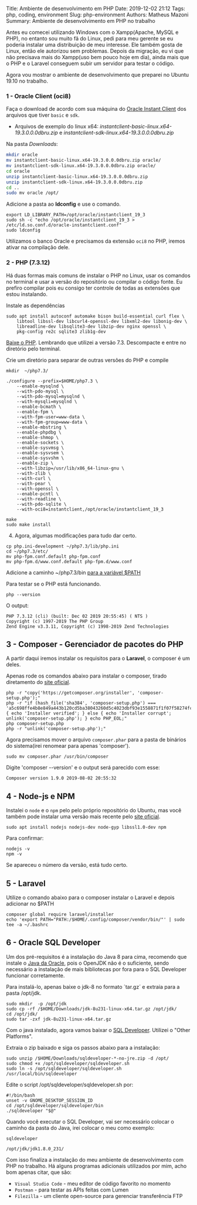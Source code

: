Title: Ambiente de desenvolvimento em PHP
Date: 2019-12-02 21:12
Tags: php, coding, environment 
Slug: php-environment 
Authors: Matheus Mazoni 
Summary: Ambiente de desenvolvimento em PHP no trabalho

<!-- ## Ambiente Desenvolvimento PHP -->

Antes eu comecei utilizando Windows com o Xampp(Apache, MySQL e PHP), no entanto sou muito fã do Linux, pedi para meu gerente se eu poderia instalar uma distribuição de meu interesse. Ele também gosta de Linux, então ele autorizou sem problemas. Depois da migração, eu vi que não precisava mais do Xampp(uso bem pouco hoje em dia), ainda mais que o PHP e o Laravel conseguem subir um servidor para testar o código.

Agora vou mostrar o ambiente de desenvolvimento que preparei no Ubuntu 19.10 no trabalho.

### 1 - Oracle Client (oci8)

Faça o download de acordo com sua máquina do [Oracle Instant Client](https://www.oracle.com/database/technologies/instant-client/linux-x86-64-downloads.html) dos arquivos que tiver `basic` e `sdk`.

+ Arquivos de exemplo do linux x64: _instantclient-basic-linux.x64-19.3.0.0.0dbru.zip_ e _instantclient-sdk-linux.x64-19.3.0.0.0dbru.zip_

Na pasta _Downloads_:

``` sh
mkdir oracle
mv instantclient-basic-linux.x64-19.3.0.0.0dbru.zip oracle/
mv instantclient-sdk-linux.x64-19.3.0.0.0dbru.zip oracle/
cd oracle
unzip instantclient-basic-linux.x64-19.3.0.0.0dbru.zip
unzip instantclient-sdk-linux.x64-19.3.0.0.0dbru.zip
cd ..
sudo mv oracle /opt/
```

Adicione a pasta ao __ldconfig__ e use o comando.

	export LD_LIBRARY_PATH=/opt/oracle/instantclient_19_3
	sudo sh -c "echo /opt/oracle/instantclient_19_3 > /etc/ld.so.conf.d/oracle-instantclient.conf"
	sudo ldconfig

Utilizamos o banco Oracle e precisamos da extensão `oci8` no PHP, iremos ativar na compilação dele.

### 2 - PHP (7.3.12)

Há duas formas mais comuns de instalar o PHP no Linux, usar os comandos no terminal e usar a versão do repositório ou compilar o código fonte. Eu prefiro compilar pois eu consigo ter controle de todas as extensões que estou instalando.

Instale as dependências

```
sudo apt install autoconf automake bison build-essential curl flex \
    libtool libssl-dev libcurl4-openssl-dev libxml2-dev libonig-dev \
    libreadline-dev libsqlite3-dev libzip-dev nginx openssl \
    pkg-config re2c sqlite3 zlib1g-dev 
```

[Baixe o PHP](https://www.php.net/downloads.php). Lembrando que utilizei a versão 7.3. Descompacte e entre no diretório pelo terminal.

Crie um diretório para separar de outras versões do PHP e compile

```
mkdir  ~/php7.3/

./configure --prefix=$HOME/php7.3 \
    --enable-mysqlnd \
    --with-pdo-mysql \
    --with-pdo-mysql=mysqlnd \
    --with-mysqli=mysqlnd \
    --enable-bcmath \
    --enable-fpm \
    --with-fpm-user=www-data \
    --with-fpm-group=www-data \
    --enable-mbstring \
    --enable-phpdbg \
    --enable-shmop \
    --enable-sockets \
    --enable-sysvmsg \
    --enable-sysvsem \
    --enable-sysvshm \
    --enable-zip \
    --with-libzip=/usr/lib/x86_64-linux-gnu \
    --with-zlib \
    --with-curl \
    --with-pear \
    --with-openssl \
    --enable-pcntl \
    --with-readline \
    --with-pdo-sqlite \
    --with-oci8=instantclient,/opt/oracle/instantclient_19_3

make
sudo make install
```

4. Agora, algumas modificações para tudo dar certo.

```
cp php.ini-development ~/php7.3/lib/php.ini
cd ~/php7.3/etc/
mv php-fpm.conf.default php-fpm.conf
mv php-fpm.d/www.conf.default php-fpm.d/www.conf
```
Adicione a caminho ~/php7.3/bin [para a variável $PATH](https://gist.github.com/nex3/c395b2f8fd4b02068be37c961301caa7)

Para testar se o PHP está funcionando.

	php --version

O output:

	PHP 7.3.12 (cli) (built: Dec 02 2019 20:55:45) ( NTS )
	Copyright (c) 1997-2019 The PHP Group
	Zend Engine v3.3.11, Copyright (c) 1998-2019 Zend Technologies

## 3 - Composer - Gerenciador de pacotes do PHP

A partir daqui iremos instalar os requisitos para  o __Laravel__, o composer é um deles.

Apenas rode os comandos abaixo para instalar o composer, tirado diretamento do [site oficial](https://getcomposer.org).

	php -r "copy('https://getcomposer.org/installer', 'composer-setup.php');"
	php -r "if (hash_file('sha384', 'composer-setup.php') === 'a5c698ffe4b8e849a443b120cd5ba38043260d5c4023dbf93e1558871f1f07f58274fc6f4c93bcfd858c6bd0775cd8d1') { echo 'Installer verified'; } else { echo 'Installer corrupt'; unlink('composer-setup.php'); } echo PHP_EOL;"
	php composer-setup.php
	php -r "unlink('composer-setup.php');"

Agora precisamos mover o arquivo `composer.phar` para a pasta de binários do sistema(irei renomear para apenas 'composer').

	sudo mv composer.phar /usr/bin/composer

Digite 'composer --version' e o output será parecido com esse:

	Composer version 1.9.0 2019-08-02 20:55:32

## 4 - Node-js e NPM

Instalei o `node` e o `npm` pelo pelo próprio repositório do Ubuntu, mas você também pode instalar uma versão mais recente pelo [site oficial](https://nodejs.org/en/).

	sudo apt install nodejs nodejs-dev node-gyp libssl1.0-dev npm

Para confirmar:

	nodejs -v
	npm -v

Se apareceu o número da versão, está tudo certo.

## 5 - Laravel

Utilize o comando abaixo para o composer instalar o Laravel e depois adicionar no $PATH

	composer global require laravel/installer
	echo 'export PATH="PATH:/$HOME/.config/composer/vendor/bin/"' | sudo tee -a ~/.bashrc

## 6 - Oracle SQL Developer

Um dos pré-requisitos é a instalação do Java 8 para cima, recomendo que instale o [Java da Oracle](https://www.oracle.com/technetwork/java/javase/downloads/jdk8-downloads-2133151.html), pois o OpenJDK não é o suficiente, sendo necessário a instalação de mais bibliotecas por fora para o SQL Developer funcionar corretamente.

Para instalá-lo, apenas baixe o jdk-8 no formato ´tar.gz´ e extraia para a pasta /opt/jdk.
	
	sudo mkdir  -p /opt/jdk
	sudo cp -rf /$HOME/Downloads/jdk-8u231-linux-x64.tar.gz /opt/jdk/
	cd /opt/jdk/
	sudo tar -zxf jdk-8u231-linux-x64.tar.gz

Com o java instalado, agora vamos baixar o [SQL Developer](https://www.oracle.com/tools/downloads/sqldev-v192-downloads.html). Utilizei o "Other Platforms". 

Extraia o zip baixado e siga os passos abaixo para a instalação:

	sudo unzip /$HOME/Downloads/sqldeveloper-*-no-jre.zip -d /opt/
	sudo chmod +x /opt/sqldeveloper/sqldeveloper.sh
	sudo ln -s /opt/sqldeveloper/sqldeveloper.sh /usr/local/bin/sqldeveloper

Edite o script /opt/sqldeveloper/sqldeveloper.sh por:
	
	#!/bin/bash
	unset -v GNOME_DESKTOP_SESSION_ID
	cd /opt/sqldeveloper/sqldeveloper/bin
	./sqldeveloper "$@"

Quando você executar o SQL Developer, vai ser necessário colocar o caminho da pasta do Java, irei colocar o meu como exemplo:

	sqldeveloper
	
	/opt/jdk/jdk1.8.0_231/
	

Com isso finaliza a instalação do meu ambiente de desenvolvimento com PHP no trabalho. Há alguns programas adicionais utilizados por mim, acho bom apenas citar, que são:

+ `Visual Studio Code` - meu editor de código favorito no momento
+ `Postman` - para testar as APIs feitas com Lumen
+ `Filezilla` - um cliente open-source para gerenciar transferência FTP